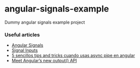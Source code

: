 # angular-signals-example
Dummy angular signals example project


### Useful articles

* [Angular Signals](https://angular.io/guide/signals)
* [Signal Inputs](https://blog.angular.io/signal-inputs-available-in-developer-preview-6a7ff1941823)
* [5 sencillos tips and tricks cuando usas async pipe en angular](https://wilderperozo.medium.com/5-sencillos-tips-and-tricks-cuando-usas-async-pipe-en-angular-fa4580000694)
* [Meet Angular’s new output() API](https://blog.angular.io/meet-angulars-new-output-api-253a41ffa13c)
